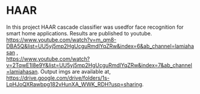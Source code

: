 # HAAR

In this project HAAR cascade classifier was usedfor face recognition for smart home applications. Results are published to youtube. 
https://www.youtube.com/watch?v=m_qm8-DBA5Q&list=UU5yj5mp2HgUcguRmdlYqZRw&index=6&ab_channel=lamiahasan ,  
https://www.youtube.com/watch?v=2TqwE1I8e9Y&list=UU5yj5mp2HgUcguRmdlYqZRw&index=7&ab_channel=lamiahasan.
Output imgs are available at, https://drive.google.com/drive/folders/1s-LpHJoQXRawbpg182vHunXA_WWK_RDH?usp=sharing. 
